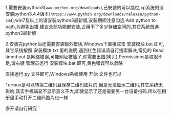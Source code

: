 1.需要安装python3(`www.python.org/downloads`),已安装的可以跳过,xp系统的请安装python3.4.4版本(`https://www.python.org/downloads/release/python-344`),win7及以上的请安装python3最新版,安装期间注意勾选 Add python to path,为避免出错,建议全部功能都安装,占用不了多少存储空间的,其它系统首选python3最新版

2.安装完python后还需要安装额外模块,Windows下直接双击 安装模块.bat 即可,其它系统按照 安装模块.txt 里的说明,遇到红色错误请自行搜索解决,常见的 Read timed out 是网络错误,可能网址被墙了,你需要出国(狗头),Permissions是权限不足,请右键 管理员运行 安装模块.bat 即可,黄色错误可以忽略

直接运行 py 文件即可,Windows系统使用 开始 文件也可以

Termux是可以转换二维码且保存二维码图片的,但是无法显示二维码,其它系统无影响,其实手机端显不显示意义不大,即使显示了还是需要另一台设备扫码,所以在相册里手动打开二维码图片也一样

多开请自行研究
